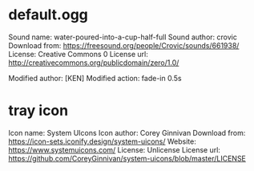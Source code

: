 # default.ogg

Sound name: water-poured-into-a-cup-half-full
Sound author: crovic
Download from: https://freesound.org/people/Crovic/sounds/661938/
License: Creative Commons 0
License url: http://creativecommons.org/publicdomain/zero/1.0/

Modified author: [KEN]
Modified action: fade-in 0.5s



# tray icon

Icon name: System UIcons
Icon author: Corey Ginnivan
Download from: https://icon-sets.iconify.design/system-uicons/
Website: https://www.systemuicons.com/
License: Unlicense
License url: https://github.com/CoreyGinnivan/system-uicons/blob/master/LICENSE
